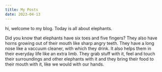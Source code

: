 ```yaml
---
title: My Posts
date: 2023-04-13
---
```


hi, welcome to my blog. Today is all about elephants.

Did you know that elephants have six toes and five fingers? 
They also have horns growing out of their mouth like sharp angry teeth. 
They have a long nose like a vaccuum cleaner, with which they drink. It also helps them in their everyday life like an extra limb. They grab stuff with it, feel and touch their surroundings and other elephants with it and they bring their food to their mouth with it, like we would with our hands.
